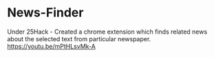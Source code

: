 # News-Finder
Under 25Hack - Created a chrome extension which finds related news about the selected text from particular newspaper.
https://youtu.be/mPtHLsvMk-A

